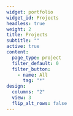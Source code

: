 ```yaml
---
widget: portfolio
widget_id: Projects
headless: true
weight: 2
title: Projects
subtitle: ""
active: true
content:
  page_type: project
  filter_default: 0
  filter_button:
    - name: All
      tag: "*"
design:
  columns: "2"
  view: 3
  flip_alt_rows: false
---
```

